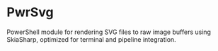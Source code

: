 # PwrSvg
PowerShell module for rendering SVG files to raw image buffers using SkiaSharp, optimized for terminal and pipeline integration.
